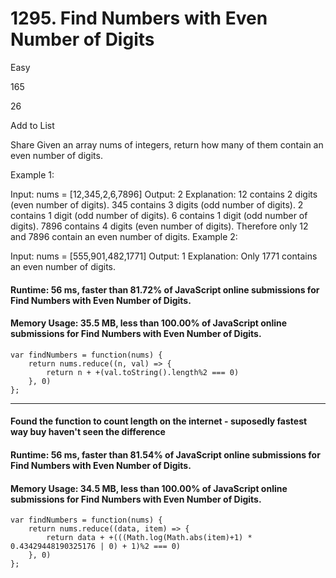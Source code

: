 # 1295. Find Numbers with Even Number of Digits
Easy

165

26

Add to List

Share
Given an array nums of integers, return how many of them contain an even number of digits.
 

Example 1:

Input: nums = [12,345,2,6,7896]
Output: 2
Explanation: 
12 contains 2 digits (even number of digits). 
345 contains 3 digits (odd number of digits). 
2 contains 1 digit (odd number of digits). 
6 contains 1 digit (odd number of digits). 
7896 contains 4 digits (even number of digits). 
Therefore only 12 and 7896 contain an even number of digits.
Example 2:

Input: nums = [555,901,482,1771]
Output: 1 
Explanation: 
Only 1771 contains an even number of digits.


#### Runtime: 56 ms, faster than 81.72% of JavaScript online submissions for Find Numbers with Even Number of Digits.
#### Memory Usage: 35.5 MB, less than 100.00% of JavaScript online submissions for Find Numbers with Even Number of Digits.
```
var findNumbers = function(nums) {
    return nums.reduce((n, val) => { 
        return n + +(val.toString().length%2 === 0)
    }, 0)
};
```

---
#### Found the function to count length on the internet - suposedly fastest way buy haven't seen the difference
#### Runtime: 56 ms, faster than 81.54% of JavaScript online submissions for Find Numbers with Even Number of Digits.
#### Memory Usage: 34.5 MB, less than 100.00% of JavaScript online submissions for Find Numbers with Even Number of Digits.
```
var findNumbers = function(nums) {
    return nums.reduce((data, item) => { 
        return data + +(((Math.log(Math.abs(item)+1) * 0.43429448190325176 | 0) + 1)%2 === 0)
    }, 0)
};
```
